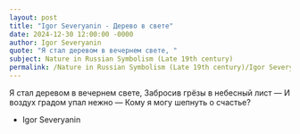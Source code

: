 ```yaml
---
layout: post
title: "Igor Severyanin - Дерево в свете"
date: 2024-12-30 12:00:00 -0000
author: Igor Severyanin
quote: "Я стал деревом в вечернем свете, "
subject: Nature in Russian Symbolism (Late 19th century)
permalink: /Nature in Russian Symbolism (Late 19th century)/Igor Severyanin/Igor Severyanin - Дерево в свете
---
```


Я стал деревом в вечернем свете, 
Забросив грёзы в небесный лист — 
И воздух градом упал нежно — 
Кому я могу шепнуть о счастье?

- Igor Severyanin
